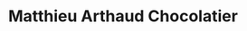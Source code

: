 ---
title: "Matthieu Arthaud Chocolatier"
url: /cournon-dauvergne/matthieu-arthaud-chocolatier/
shop: chocolat
---